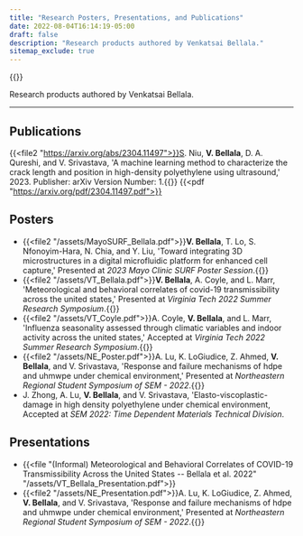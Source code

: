 ```yaml
---
title: "Research Posters, Presentations, and Publications"
date: 2022-08-04T16:14:19-05:00
draft: false
description: "Research products authored by Venkatsai Bellala."
sitemap_exclude: true
---
```


{{<orcid>}}

Research products authored by Venkatsai Bellala.

***

## Publications

{{<file2 "https://arxiv.org/abs/2304.11497">}}S. Niu, **V. Bellala**, D. A. Qureshi, and V. Srivastava, 'A machine learning method to characterize the crack length and position in high-density polyethylene using ultrasound,' 2023. Publisher: arXiv Version Number: 1.{{</file2>}}
{{<pdf "https://arxiv.org/pdf/2304.11497.pdf">}}

## Posters
- {{<file2 "/assets/MayoSURF_Bellala.pdf">}}**V. Bellala**, T. Lo, S. Nfonoyim-Hara, N. Chia, and Y. Liu, 'Toward integrating 3D microstructures in a digital microfluidic platform for enhanced cell capture,' Presented at *2023 Mayo Clinic SURF Poster Session*.{{</file2>}}
- {{<file2 "/assets/VT_Bellala.pdf">}}**V. Bellala**, A. Coyle, and L. Marr, 'Meteorological and behavioral correlates of covid-19 transmissibility across the
united states,' Presented at *Virginia Tech 2022 Summer Research Symposium*.{{</file2>}}
- {{<file2 "/assets/VT_Coyle.pdf">}}A. Coyle, **V. Bellala**, and L. Marr, 'Influenza seasonality assessed through climatic variables and indoor activity across the united states,' Accepted at *Virginia Tech 2022 Summer Research Symposium*.{{</file2>}}
- {{<file2 "/assets/NE_Poster.pdf">}}A. Lu, K. LoGiudice, Z. Ahmed, **V. Bellala**, and V. Srivastava, 'Response and failure mechanisms of hdpe and uhmwpe under chemical environment,' Presented at *Northeastern Regional Student Symposium of SEM - 2022*.{{</file2>}}
- J. Zhong, A. Lu, **V. Bellala**, and V. Srivastava, 'Elasto-viscoplastic-damage in high density polyethylene under chemical environment, Accepted at *SEM 2022: Time Dependent Materials Technical Division*.



## Presentations
- {{<file "(Informal) Meteorological and Behavioral Correlates of COVID-19 Transmissibility Across the United States -- Bellala et al. 2022" "/assets/VT_Bellala_Presentation.pdf">}}
- {{<file2 "/assets/NE_Presentation.pdf">}}A. Lu, K. LoGiudice, Z. Ahmed, **V. Bellala**, and V. Srivastava, 'Response and failure mechanisms of hdpe and uhmwpe under chemical environment,' Presented at *Northeastern Regional Student Symposium of SEM - 2022*.{{</file2>}}